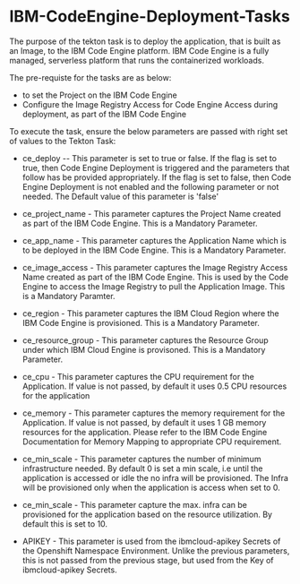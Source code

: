 # IBM-CodeEngine-Deployment-Tasks

The purpose of the tekton task is to deploy the application, that is built as an Image, to the IBM Code Engine platform. IBM Code Engine is a fully managed, serverless platform that runs the containerized workloads.

The pre-requiste for the tasks are as below:
- to set the Project on the IBM Code Engine
- Configure the Image Registry Access for Code Engine Access during deployment, as part of the IBM Code Engine


To execute the task, ensure the below parameters are passed with right set of values to the Tekton Task:


- ce_deploy -- This parameter is set to true or false. If the flag is set to true, then Code Engine Deployment is triggered and the parameters that follow has be provided appropriately. If the flag is set to false, then Code Engine Deployment is not enabled and the following parameter or not needed. The Default value of this parameter is 'false'
- ce_project_name - This parameter captures the Project Name created as part of the IBM Code Engine. This is a Mandatory Parameter.
- ce_app_name  - This parameter captures the Application Name which is to be deployed in the IBM Code Engine. This is a Mandatory Parameter.
- ce_image_access - This parameter captures the Image Registry Access Name created as part of the IBM Code Engine. This is used by the Code Engine to access the Image Registry to pull the Application Image. This is a Mandatory Paramter.
- ce_region - This parameter captures the IBM Cloud Region where the IBM Code Engine is provisioned.  This is a Mandatory Parameter.
- ce_resource_group - This parameter captures the Resource Group under which IBM Cloud Engine is provisoned. This is a Mandatory Parameter.
- ce_cpu - This parameter captures the CPU requirement for the Application. If value is not passed, by default it uses 0.5 CPU resources for the application
- ce_memory - This parameter captures the memory requirement for the Application. If value is not passed, by default it uses 1 GB memory resources for the application. Please refer to the IBM Code Engine Documentation for Memory Mapping to appropriate CPU requirement.
- ce_min_scale - This parameter captures the number of minimum infrastructure needed. By default 0 is set a min scale, i.e until the application is accessed or idle the no infra will be provisioned. The Infra will be provisioned only when the application is access when set to 0.
- ce_min_scale - This parameter capture the max. infra can be provisioned for the application based on the resource utilization. By default this is set to 10.

- APIKEY - This parameter is used from the ibmcloud-apikey Secrets of the Openshift Namespace Environment. Unlike the previous parameters, this is not passed from the previous stage, but used from the Key of ibmcloud-apikey Secrets.






